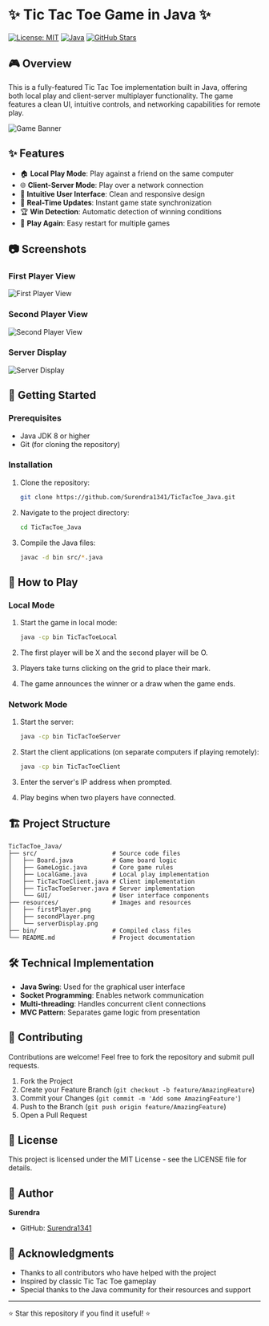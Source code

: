 # ✨ Tic Tac Toe Game in Java ✨

[![License: MIT](https://img.shields.io/badge/License-MIT-yellow.svg)](https://opensource.org/licenses/MIT)
[![Java](https://img.shields.io/badge/Java-8%2B-orange)](https://www.java.com)
[![GitHub Stars](https://img.shields.io/github/stars/Surendra1341/TicTacToe_Java?style=social)](https://github.com/Surendra1341/TicTacToe_Java)

## 🎮 Overview

This is a fully-featured Tic Tac Toe implementation built in Java, offering both local play and client-server multiplayer functionality. The game features a clean UI, intuitive controls, and networking capabilities for remote play.

![Game Banner](./resources/serverDisplay.png)

## ✨ Features

- 🏠 **Local Play Mode**: Play against a friend on the same computer
- 🌐 **Client-Server Mode**: Play over a network connection
- 🎨 **Intuitive User Interface**: Clean and responsive design
- 🔄 **Real-Time Updates**: Instant game state synchronization
- 🏆 **Win Detection**: Automatic detection of winning conditions
- 🔁 **Play Again**: Easy restart for multiple games

## 📷 Screenshots

### First Player View
![First Player View](./resources/firstPlayer.png)

### Second Player View
![Second Player View](./resources/secondPlayer.png)

### Server Display
![Server Display](./resources/serverDisplay.png)

## 🚀 Getting Started

### Prerequisites

- Java JDK 8 or higher
- Git (for cloning the repository)

### Installation

1. Clone the repository:
   ```bash
   git clone https://github.com/Surendra1341/TicTacToe_Java.git
   ```

2. Navigate to the project directory:
   ```bash
   cd TicTacToe_Java
   ```

3. Compile the Java files:
   ```bash
   javac -d bin src/*.java
   ```

## 🎯 How to Play

### Local Mode

1. Start the game in local mode:
   ```bash
   java -cp bin TicTacToeLocal
   ```

2. The first player will be X and the second player will be O.
3. Players take turns clicking on the grid to place their mark.
4. The game announces the winner or a draw when the game ends.

### Network Mode

1. Start the server:
   ```bash
   java -cp bin TicTacToeServer
   ```

2. Start the client applications (on separate computers if playing remotely):
   ```bash
   java -cp bin TicTacToeClient
   ```

3. Enter the server's IP address when prompted.
4. Play begins when two players have connected.

## 🏗️ Project Structure

```
TicTacToe_Java/
├── src/                     # Source code files
│   ├── Board.java           # Game board logic
│   ├── GameLogic.java       # Core game rules
│   ├── LocalGame.java       # Local play implementation
│   ├── TicTacToeClient.java # Client implementation
│   ├── TicTacToeServer.java # Server implementation
│   └── GUI/                 # User interface components
├── resources/               # Images and resources
│   ├── firstPlayer.png
│   ├── secondPlayer.png
│   └── serverDisplay.png
├── bin/                     # Compiled class files
└── README.md                # Project documentation
```

## 🛠️ Technical Implementation

- **Java Swing**: Used for the graphical user interface
- **Socket Programming**: Enables network communication
- **Multi-threading**: Handles concurrent client connections
- **MVC Pattern**: Separates game logic from presentation

## 🤝 Contributing

Contributions are welcome! Feel free to fork the repository and submit pull requests.

1. Fork the Project
2. Create your Feature Branch (`git checkout -b feature/AmazingFeature`)
3. Commit your Changes (`git commit -m 'Add some AmazingFeature'`)
4. Push to the Branch (`git push origin feature/AmazingFeature`)
5. Open a Pull Request

## 📜 License

This project is licensed under the MIT License - see the LICENSE file for details.

## 👤 Author

**Surendra**

- GitHub: [Surendra1341](https://github.com/Surendra1341)

## 🙏 Acknowledgments

- Thanks to all contributors who have helped with the project
- Inspired by classic Tic Tac Toe gameplay
- Special thanks to the Java community for their resources and support

---

⭐ Star this repository if you find it useful! ⭐

